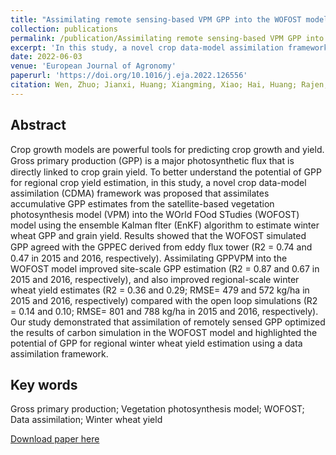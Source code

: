 ```yaml
---
title: "Assimilating remote sensing-based VPM GPP into the WOFOST model for improving regional winter wheat yield estimation"
collection: publications
permalink: /publication/Assimilating remote sensing-based VPM GPP into the WOFOST model for improving regional winter wheat yield estimation
excerpt: 'In this study, a novel crop data-model assimilation framework was proposed that assimilates accumulative GPP estimates from the VPM model into the WOFOST model using EnKF algorithm to estimate winter wheat GPP and grain yield.'
date: 2022-06-03
venue: 'European Journal of Agronomy'
paperurl: 'https://doi.org/10.1016/j.eja.2022.126556'
citation: Wen, Zhuo; Jianxi, Huang; Xiangming, Xiao; Hai, Huang; Rajen, Bajgain; Xiaocui, Wu; Xinran, Gao; Jie, Wang; Xuecao, Li; Pradeep, Wagle. Assimilating remote sensing-based VPM GPP into the WOFOST model for improving regional winter wheat yield estimation. European Journal of Agronomy, 2022; 139(11), 126556. 
---
```


## Abstract
Crop growth models are powerful tools for predicting crop growth and yield. Gross primary production (GPP) is a
major photosynthetic ﬂux that is directly linked to crop grain yield. To better understand the potential of GPP for
regional crop yield estimation, in this study, a novel crop data-model assimilation (CDMA) framework was
proposed that assimilates accumulative GPP estimates from the satellite-based vegetation photosynthesis model
(VPM) into the WOrld FOod STudies (WOFOST) model using the ensemble Kalman flter (EnKF) algorithm to
estimate winter wheat GPP and grain yield. Results showed that the WOFOST simulated GPP agreed with the
GPPEC derived from eddy ﬂux tower (R2 = 0.74 and 0.47 in 2015 and 2016, respectively). Assimilating GPPVPM
into the WOFOST model improved site-scale GPP estimation (R2 = 0.87 and 0.67 in 2015 and 2016, respectively), and also improved regional-scale winter wheat yield estimates (R2 = 0.36 and 0.29; RMSE= 479 and 572
kg/ha in 2015 and 2016, respectively) compared with the open loop simulations (R2 = 0.14 and 0.10; RMSE=
801 and 788 kg/ha in 2015 and 2016, respectively). Our study demonstrated that assimilation of remotely sensed
GPP optimized the results of carbon simulation in the WOFOST model and highlighted the potential of GPP for
regional winter wheat yield estimation using a data assimilation framework.

## Key words
Gross primary production; Vegetation photosynthesis model; WOFOST; Data assimilation; Winter wheat yield

[Download paper here](https://wenzhuo727.github.io/wen/files/EJA2022.pdf)



